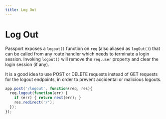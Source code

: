 ```yaml
---
title: Log Out
---
```


# Log Out

Passport exposes a `logout()` function on `req` (also aliased as `logOut()`)
that can be called from any route handler which needs to terminate a login
session.  Invoking `logout()` will remove the `req.user` property and clear the
login session (if any).

It is a good idea to use POST or DELETE requests instead of GET requests for the 
logout endpoints, in order to prevent accidental or malicious logouts.

```javascript
app.post('/logout', function(req, res){
  req.logout(function(err) {
    if (err) { return next(err); }
    res.redirect('/');
  });
});
```
